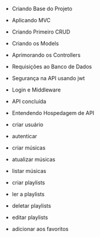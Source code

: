 - Criando Base do Projeto
- Aplicando MVC
- Criando Primeiro CRUD

- Criando os Models
- Aprimorando os Controllers
- Requisições ao Banco de Dados
- Segurança na API usando jwt
- Login e Middleware
- API concluída
- Entendendo Hospedagem de API

- criar usuário
- autenticar
- criar músicas
- atualizar músicas
- listar músicas
- criar playlists
- ler a playlists
- deletar playlists
- editar playlists
- adicionar aos favoritos